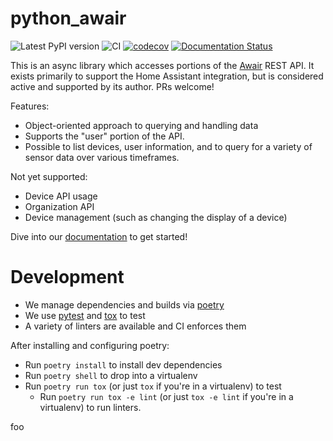 # python_awair

![Latest PyPI version](https://img.shields.io/pypi/v/python_awair.svg)
![CI](https://github.com/ahayworth/python_awair/workflows/CI/badge.svg?branch=master)
[![codecov](https://codecov.io/gh/ahayworth/python_awair/branch/master/graph/badge.svg)](https://codecov.io/gh/ahayworth/python_awair)
[![Documentation Status](https://readthedocs.org/projects/python-awair/badge/?version=latest)](https://python-awair.readthedocs.io/en/latest/?badge=latest)

This is an async library which accesses portions of the [Awair](https://getawair.com) REST API. It exists primarily
to support the Home Assistant integration, but is considered active and supported by its author. PRs welcome!

Features:
- Object-oriented approach to querying and handling data
- Supports the "user" portion of the API.
- Possible to list devices, user information, and to query for a variety of sensor data over various timeframes.

Not yet supported:
- Device API usage
- Organization API
- Device management (such as changing the display of a device)

Dive into our [documentation](https://python-awair.readthedocs.io/en/latest) to get started!

# Development

- We manage dependencies and builds via [poetry](https://python-poetry.org)
- We use [pytest](https://github.com/pytest-dev/pytest) and [tox](https://github.com/tox-dev/tox) to test
- A variety of linters are available and CI enforces them

After installing and configuring poetry:
- Run `poetry install` to install dev dependencies
- Run `poetry shell` to drop into a virtualenv
- Run `poetry run tox` (or just `tox` if you're in a virtualenv) to test
  - Run `poetry run tox -e lint` (or just `tox -e lint` if you're in a virtualenv) to run linters.


foo
